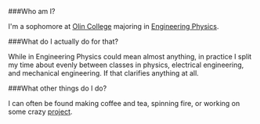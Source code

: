 ###Who am I?

I'm a sophomore at [Olin College](http://olin.edu/) majoring in [Engineering Physics](http://en.wikipedia.org/wiki/Engineering_physics).

###What do I actually do for that?

While in Engineering Physics could mean almost anything, in practice I split my time about evenly between classes in physics, electrical engineering, and mechanical engineering. If that clarifies anything at all.

###What other things do I do?

I can often be found making coffee and tea, spinning fire, or working on some crazy [project](/projects/).
